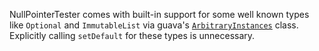 NullPointerTester comes with built-in support for some well known types like
`Optional` and `ImmutableList` via guava's
[`ArbitraryInstances`](https://static.javadoc.io/com.google.guava/guava-testlib/23.0/com/google/common/testing/ArbitraryInstances.html)
class. Explicitly calling `setDefault` for these types is unnecessary.
